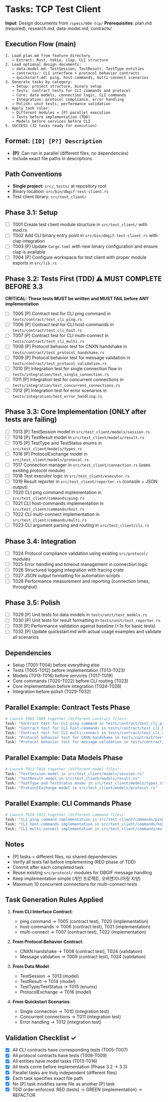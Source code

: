 # Tasks: TCP Test Client

**Input**: Design documents from `/specs/004-tcp/`
**Prerequisites**: plan.md (required), research.md, data-model.md, contracts/

## Execution Flow (main)
```
1. Load plan.md from feature directory
   → Extract: Rust, tokio, clap, CLI structure
2. Load optional design documents:
   → data-model.md: TestSession, TestResult, TestType entities
   → contracts/: CLI interface + protocol behavior contracts
   → quickstart.md: ping, host-commands, multi-connect scenarios
3. Generate tasks by category:
   → Setup: project structure, binary setup
   → Tests: contract tests for CLI commands and protocol
   → Core: data models, connection logic, CLI commands
   → Integration: protocol compliance, error handling
   → Polish: unit tests, performance validation
4. Apply task rules:
   → Different modules = [P] parallel execution
   → Tests before implementation (TDD)
   → Models before services before CLI
5. SUCCESS (32 tasks ready for execution)
```

## Format: `[ID] [P?] Description`
- **[P]**: Can run in parallel (different files, no dependencies)
- Include exact file paths in descriptions

## Path Conventions
- **Single project**: `src/`, `tests/` at repository root
- Binary location: `src/bin/dbgif-test-client.rs`
- Test client library: `src/test_client/`

## Phase 3.1: Setup
- [ ] T001 Create test client module structure in `src/test_client/` with mod.rs
- [ ] T002 Add CLI binary entry point in `src/bin/dbgif-test-client.rs` with clap integration
- [ ] T003 [P] Update `Cargo.toml` with new binary configuration and ensure clap is available
- [ ] T004 [P] Configure workspace for test client with proper module exports in `src/lib.rs`

## Phase 3.2: Tests First (TDD) ⚠️ MUST COMPLETE BEFORE 3.3
**CRITICAL: These tests MUST be written and MUST FAIL before ANY implementation**
- [ ] T005 [P] Contract test for CLI ping command in `tests/contract/test_cli_ping.rs`
- [ ] T006 [P] Contract test for CLI host-commands in `tests/contract/test_cli_host.rs`
- [ ] T007 [P] Contract test for CLI multi-connect in `tests/contract/test_cli_multi.rs`
- [ ] T008 [P] Protocol behavior test for CNXN handshake in `tests/contract/test_protocol_handshake.rs`
- [ ] T009 [P] Protocol behavior test for message validation in `tests/contract/test_protocol_validation.rs`
- [ ] T010 [P] Integration test for single connection flow in `tests/integration/test_single_connection.rs`
- [ ] T011 [P] Integration test for concurrent connections in `tests/integration/test_concurrent_connections.rs`
- [ ] T012 [P] Integration test for error scenarios in `tests/integration/test_error_handling.rs`

## Phase 3.3: Core Implementation (ONLY after tests are failing)
- [ ] T013 [P] TestSession model in `src/test_client/models/session.rs`
- [ ] T014 [P] TestResult model in `src/test_client/models/result.rs`
- [ ] T015 [P] TestType and TestStatus enums in `src/test_client/models/types.rs`
- [ ] T016 [P] ProtocolExchange model in `src/test_client/models/protocol.rs`
- [ ] T017 Connection manager in `src/test_client/connection.rs` (uses existing protocol module)
- [ ] T018 Test executor logic in `src/test_client/executor.rs`
- [ ] T019 Result reporter in `src/test_client/reporter.rs` (console + JSON output)
- [ ] T020 CLI ping command implementation in `src/test_client/commands/ping.rs`
- [ ] T021 CLI host-commands implementation in `src/test_client/commands/host.rs`
- [ ] T022 CLI multi-connect implementation in `src/test_client/commands/multi.rs`
- [ ] T023 CLI argument parsing and routing in `src/test_client/cli.rs`

## Phase 3.4: Integration
- [ ] T024 Protocol compliance validation using existing `src/protocol/` modules
- [ ] T025 Error handling and timeout management in connection logic
- [ ] T026 Structured logging integration with tracing crate
- [ ] T027 JSON output formatting for automation scripts
- [ ] T028 Performance measurement and reporting (connection times, throughput)

## Phase 3.5: Polish
- [ ] T029 [P] Unit tests for data models in `tests/unit/test_models.rs`
- [ ] T030 [P] Unit tests for result formatting in `tests/unit/test_reporter.rs`
- [ ] T031 [P] Performance validation against baseline (<1s for basic tests)
- [ ] T032 [P] Update quickstart.md with actual usage examples and validate all scenarios

## Dependencies
- Setup (T001-T004) before everything else
- Tests (T005-T012) before implementation (T013-T023)
- Models (T013-T016) before services (T017-T019)
- Core commands (T020-T022) before CLI routing (T023)
- Core implementation before integration (T024-T028)
- Integration before polish (T029-T032)

## Parallel Example: Contract Tests Phase
```bash
# Launch T005-T009 together (different contract files):
Task: "Contract test for CLI ping command in tests/contract/test_cli_ping.rs"
Task: "Contract test for CLI host-commands in tests/contract/test_cli_host.rs"
Task: "Contract test for CLI multi-connect in tests/contract/test_cli_multi.rs"
Task: "Protocol behavior test for CNXN handshake in tests/contract/test_protocol_handshake.rs"
Task: "Protocol behavior test for message validation in tests/contract/test_protocol_validation.rs"
```

## Parallel Example: Data Models Phase
```bash
# Launch T013-T016 together (different model files):
Task: "TestSession model in src/test_client/models/session.rs"
Task: "TestResult model in src/test_client/models/result.rs"
Task: "TestType and TestStatus enums in src/test_client/models/types.rs"
Task: "ProtocolExchange model in src/test_client/models/protocol.rs"
```

## Parallel Example: CLI Commands Phase
```bash
# Launch T020-T022 together (different command files):
Task: "CLI ping command implementation in src/test_client/commands/ping.rs"
Task: "CLI host-commands implementation in src/test_client/commands/host.rs"
Task: "CLI multi-connect implementation in src/test_client/commands/multi.rs"
```

## Notes
- [P] tasks = different files, no shared dependencies
- Verify all tests fail before implementing (RED phase of TDD)
- Commit after each completed task
- Reuse existing `src/protocol/` modules for DBGIF message handling
- Keep implementation simple (개인 프로젝트, 오버엔지니어링 지양)
- Maximum 10 concurrent connections for multi-connect tests

## Task Generation Rules Applied

1. **From CLI Interface Contract**:
   - ping command → T005 (contract test), T020 (implementation)
   - host-commands → T006 (contract test), T021 (implementation)
   - multi-connect → T007 (contract test), T022 (implementation)

2. **From Protocol Behavior Contract**:
   - CNXN handshake → T008 (contract test), T024 (validation)
   - Message validation → T009 (contract test), T024 (validation)

3. **From Data Model**:
   - TestSession → T013 (model)
   - TestResult → T014 (model)
   - TestType/TestStatus → T015 (enums)
   - ProtocolExchange → T016 (model)

4. **From Quickstart Scenarios**:
   - Single connection → T010 (integration test)
   - Concurrent connections → T011 (integration test)
   - Error handling → T012 (integration test)

## Validation Checklist ✓
- [x] All CLI contracts have corresponding tests (T005-T007)
- [x] All protocol contracts have tests (T008-T009)
- [x] All entities have model tasks (T013-T016)
- [x] All tests come before implementation (Phase 3.2 → 3.3)
- [x] Parallel tasks are truly independent (different files)
- [x] Each task specifies exact file path
- [x] No [P] task modifies same file as another [P] task
- [x] TDD order enforced: RED (tests) → GREEN (implementation) → REFACTOR